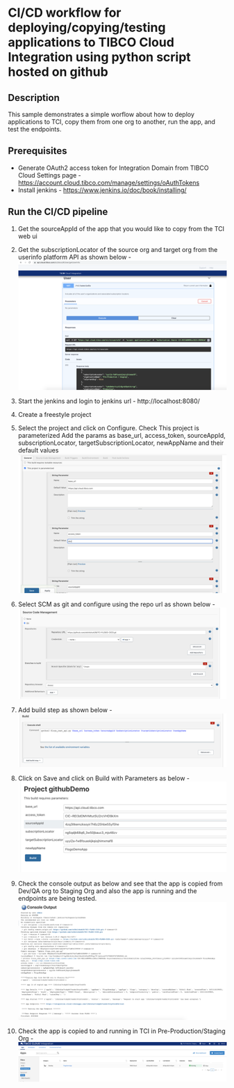 # CI/CD workflow for deploying/copying/testing applications to TIBCO Cloud Integration using python script hosted on github


## Description

This sample demonstrates a simple worflow about how to deploy applications to TCI, copy them from one org to another, run the app, and test the endpoints.

## Prerequisites

* Generate OAuth2 access token for Integration Domain from TIBCO Cloud Settings page - https://account.cloud.tibco.com/manage/settings/oAuthTokens
* Install jenkins - https://www.jenkins.io/doc/book/installing/


## Run the CI/CD pipeline

1. Get the sourceAppId of the app that you would like to copy from the TCI web ui

2. Get the subscriptionLocator of the source org and target org from the userinfo platform API as shown below -
![Select import](import-screenshots/7.APICalls.png)


3. Start the jenkins and login to jenkins url - http://localhost:8080/

4. Create a freestyle project

5. Select the project and click on Configure. Check This project is parameterized
Add the params as base_url, access_token, sourceAppId, subscriptionLocator, targetSubscriptionLocator, newAppName and their default values
![Select import](import-screenshots/1.Build_params.png)

6. Select SCM as git and configure using the repo url as shown below -
![Select import](import-screenshots/2.SCM.png)

7. Add build step as shown below -
![Select import](import-screenshots/3.Build.png)

8. Click on Save and click on Build with Parameters as below -
![Select import](import-screenshots/4.Build_with_params.png)

9. Check the console output as below and see that the app is copied from Dev/QA org to Staging Org and also the app is running and the endpoints are being tested.
![Select import](import-screenshots/5.Console_output.png)

10. Check the app is copied to and running in TCI in Pre-Production/Staging Org -
![Select import](import-screenshots/6.CopiedApp.png)


